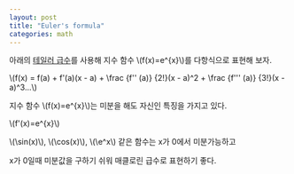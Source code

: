 ```yaml
---
layout: post
title: "Euler's formula"
categories: math
---
```


<!-- begin_excerpt -->

아래의 [테일러 급수](../19/Taylor-series.html)를 사용해 지수 함수 \\(f(x)=e^{x}\\)를 다항식으로 표현해 보자.

\\(f(x) = f(a) + f'(a)(x - a) + \frac {f'' (a)} {2!}(x - a)^2 + \frac {f''' (a)} {3!}(x - a)^3...\\)

지수 함수 \\(f(x)=e^{x}\\)는 미분을 해도 자신인 특징을 가지고 있다. 

\\(f'(x)=e^{x}\\)


<!-- end_excerpt -->


\\(\sin(x)\\), \\(\cos(x)\\), \\(\e^x\\) 같은 함수는 x가 0에서 미분가능하고

x가 0일때 미분값을 구하기 쉬워 매클로린 급수로 표현하기 좋다.

